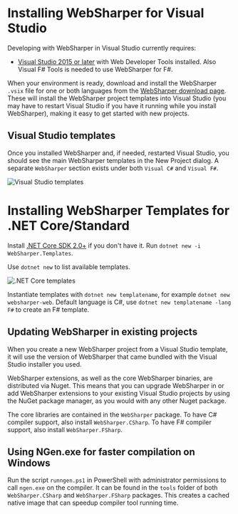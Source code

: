 # Installing WebSharper for Visual Studio

Developing with WebSharper in Visual Studio currently requires:

* [Visual Studio 2015 or later][vs] with Web Developer Tools installed.
Also Visual F# Tools is needed to use WebSharper for F#.

When your environment is ready, download and install the
WebSharper `.vsix` file for one or both languages from the [WebSharper download page][downloads].
These will install the WebSharper project templates into Visual Studio
(you may have to restart Visual Studio if you have it running while
you install WebSharper), making it easy to get started with new projects.

## Visual Studio templates

Once you installed WebSharper and, if needed, restarted Visual Studio, you should see the main WebSharper templates in the New Project dialog.
A separate `WebSharper` section exists under both `Visual C#` and `Visual F#`.

![Visual Studio templates](https://raw.githubusercontent.com/dotnet-websharper/docs/master/images/VisualStudioTemplates41.png)

<a name="netcore"></a>
# Installing WebSharper Templates for .NET Core/Standard

Install [.NET Core SDK 2.0+](https://www.microsoft.com/net/download/windows) if you don't have it.
Run `dotnet new -i WebSharper.Templates`.

Use `dotnet new` to list available templates.

![.NET Core templates](https://raw.githubusercontent.com/dotnet-websharper/docs/websharper42/images/NetCoreTemplates42.png)

Instantiate templates with `dotnet new templatename`, for example `dotnet new websharper-web`.
Default language is C#, use `dotnet new templatename -lang F#` to create an F# template.

## Updating WebSharper in existing projects

When you create a new WebSharper project from a Visual Studio template,
it will use the version of WebSharper that came bundled with the 
Visual Studio installer you used.

WebSharper extensions, as well as the core WebSharper binaries, are
distributed via Nuget. This means that you can upgrade WebSharper in
or add WebSharper extensions to your existing Visual Studio projects
by using the NuGet package manager, as you would with any other Nuget
package.

The core libraries are contained in the `WebSharper` package.
To have C# compiler support, also install `WebSharper.CSharp`.
To have F# compiler support, also install `WebSharper.FSharp`.

[downloads]: http://websharper.com/downloads
[vs]: http://www.microsoft.com/visualstudio/eng/downloads

## Using NGen.exe for faster compilation on Windows

Run the script `runngen.ps1` in PowerShell with administrator permissions to call `ngen.exe` on the compiler.
It can be found in the `tools` folder of both `WebSharper.CSharp` and `WebSharper.FSharp` packages.
This creates a cached native image that can speedup compiler tool running time.